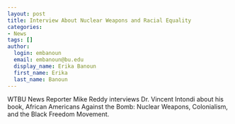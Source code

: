 ```yaml
---
layout: post
title: Interview About Nuclear Weapons and Racial Equality
categories:
- News
tags: []
author:
  login: embanoun
  email: embanoun@bu.edu
  display_name: Erika Banoun
  first_name: Erika
  last_name: Banoun
---
```

WTBU News Reporter Mike Reddy interviews Dr. Vincent Intondi about his book, African Americans Against the Bomb: Nuclear Weapons, Colonialism, and the Black Freedom Movement.